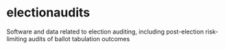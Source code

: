 # electionaudits
Software and data related to election auditing, including post-election risk-limiting audits of ballot tabulation outcomes

